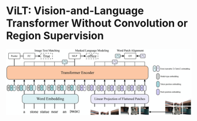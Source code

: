 #  ViLT: Vision-and-Language Transformer Without Convolution or Region Supervision 

![image](vilt_architecture.jpg)
